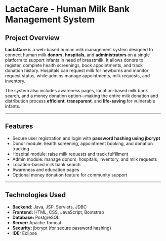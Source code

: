 # LactaCare - Human Milk Bank Management System

## Project Overview

**LactaCare** is a web-based human milk management system designed to connect human milk **donors**, **hospitals**, and **administrators** on a single platform to support infants in need of breastmilk. It allows donors to register, complete health screenings, book appointments, and track donation history. Hospitals can request milk for newborns and monitor request status, while admins manage appointments, milk requests, and inventory.

The system also includes awareness pages, location-based milk bank search, and a money donation option—making the entire milk donation and distribution process **efficient**, **transparent**, and **life-saving** for vulnerable infants.

---

## Features

- Secure user registration and login with **password hashing using jbcrypt**
- Donor module: health screening, appointment booking, and donation tracking
- Hospital module: raise milk requests and track fulfillment
- Admin module: manage donors, hospitals, inventory, and milk requests
- Location-based milk bank search
- Awareness and education pages
- Optional money donation feature for community support

---

## Technologies Used

- **Backend:** Java, JSP, Servlets, JDBC
- **Frontend:** HTML, CSS, JavaScript, Bootstrap
- **Database:** PostgreSQL
- **Server:** Apache Tomcat
- **Security:** jbcrypt (for secure password hashing)
- **IDE:** Eclipse


